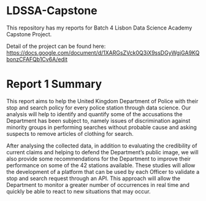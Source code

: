 # LDSSA-Capstone

This repository has my reports for Batch 4 Lisbon Data Science Academy Capstone Project.

Detail of the project can be found here: https://docs.google.com/document/d/1XARGsZVck0Q3iX9ssDGyWgjGA9KQbonzCFAFQb1Cv6A/edit

# Report 1 Summary

This report aims to help the United Kingdom Department of Police with their stop and search policy for every police station through data science. 
Our analysis will help to identify and quantify some of the accusations the Department has been subject to, namely issues of discrimination against minority groups in performing searches without probable cause and asking suspects to remove articles of clothing for search.

After analysing the collected data, in addition to evaluating the credibility of current claims and helping to defend the Department’s public image, we will also provide some recommendations for the Department to improve their performance on some of the 42 stations available. 
These studies will allow the development of a platform that can be used by each Officer to validate a stop and search request through an API. 
This approach will allow the Department to monitor a greater number of occurrences in real time and quickly be able to react to new situations that may occur.